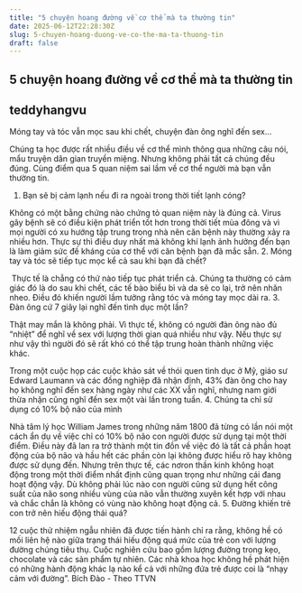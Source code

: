 ```yaml
---
title: "5 chuyện hoang đường về cơ thể mà ta thường tin"
date: 2025-06-12T22:28:30Z
slug: 5-chuyen-hoang-duong-ve-co-the-ma-ta-thuong-tin
draft: false
---
```


## 5 chuyện hoang đường về cơ thể mà ta thường tin

## teddyhangvu

Móng tay và tóc vẫn mọc sau khi chết, chuyện đàn ông nghĩ đến sex...

Chúng ta học được rất nhiều điều về cơ thể mình thông qua những câu nói, mẩu truyện dân gian truyền miệng. Nhưng không phải tất cả chúng đều đúng. 
Cùng điểm qua 5 quan niệm sai lầm về cơ thể người mà bạn vẫn thường tin.
1. Bạn sẽ bị cảm lạnh nếu đi ra ngoài trong thời tiết lạnh cóng?

Không có một bằng chứng nào chứng tỏ quan niệm này là đúng cả. Virus gây bệnh sẽ có điều kiện phát triển tốt hơn trong thời tiết mùa đông và vì mọi người có xu hướng tập trung trong nhà nên căn bệnh này thường xảy ra nhiều hơn. 
​Thực sự thì điều duy nhất mà không khí lạnh ảnh hưởng đến bạn là làm giảm sức đề kháng của cơ thể với căn bệnh bạn đã mắc sẵn.
2. Móng tay và tóc sẽ tiếp tục mọc kể cả sau khi bạn đã chết?

​
Thực tế là chẳng có thứ nào tiếp tục phát triển cả. Chúng ta thường có cảm giác đó là do sau khi chết, các tế bào biểu bì và da sẽ co lại, trở nên nhăn nheo. Điều đó khiến người lầm tưởng rằng tóc và móng tay mọc dài ra.
3. Đàn ông cứ 7 giây lại nghĩ đến tình dục một lần?

Thật may mắn là không phải. Vì thực tế, không có người đàn ông nào đủ “nhiệt” để nghĩ về sex với lượng thời gian quá nhiều như vậy. Nếu thực sự như vậy thì người đó sẽ rất khó có thể tập trung hoàn thành những việc khác. 

​Trong một cuộc họp các cuộc khảo sát về thói quen tình dục ở Mỹ, giáo sư Edward Laumann và các đồng nghiệp đã nhận định, 43% đàn ông cho hay họ không nghĩ đến sex hàng ngày như các XX vẫn nghĩ, nhưng nam giới thừa nhận cũng nghĩ đến sex một vài lần trong tuần.
4. Chúng ta chỉ sử dụng có 10% bộ não của mình

Nhà tâm lý học William James trong những năm 1800 đã từng có lần nói một cách ẩn dụ về việc chỉ có 10% bộ não con người được sử dụng tại một thời điểm. 
Điều này đã lan ra trở thành một tin đồn về việc đó là tất cả phần hoạt động của bộ não và hầu hết các phần còn lại không được hiểu rõ hay không được sử dụng đến. 
​Nhưng trên thực tế, các nơron thần kinh không hoạt động trong một thời điểm nhất định cũng quan trọng như những cái đang hoạt động vậy. 
Dù không phải lúc nào con người cũng sử dụng hết công suất của não song nhiều vùng của não vẫn thường xuyên kết hợp với nhau và chắc chắn là không có vùng nào không hoạt động cả.
5. Đường khiến trẻ con trở nên hiếu động thái quá?

12 cuộc thử nhiệm ngẫu nhiên đã được tiến hành chỉ ra rằng, không hề có mối liên hệ nào giữa trạng thái hiếu động quá mức của trẻ con với lượng đường chúng tiêu thụ. 
​Cuộc nghiên cứu bao gồm lượng đường trong kẹo, chocolate và các sản phẩm tự nhiên. Các nhà khoa học không hề phát hiện có những hành động khác lạ nào kể cả với những đứa trẻ được coi là “nhạy cảm với đường”.
 Bích Đào - Theo TTVN